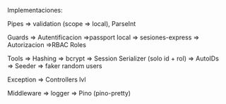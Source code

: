 Implementaciones:

Pipes => validation (scope => local), ParseInt

Guards => Autentificacion =>passport local => sesiones-express
       => Autorizacion    =>RBAC Roles

Tools => Hashing => bcrypt
      => Session Serializer (solo id + rol) 
      => AutoIDs  
      => Seeder => faker random users 

Exception => Controllers lvl

Middleware => logger => Pino (pino-pretty)
